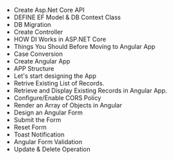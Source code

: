
-  Create Asp.Net Core API
-  DEFINE EF Model & DB Context Class
-  DB Migration
-  Create Controller
-  HOW DI Works in ASP.NET Core
-  Things You Should Before Moving to Angular App
- Case Conversion
-  Create Angular App
-  APP Structure
-  Let's start designing the App
-  Retrive Existing List of Records.
-  Retrieve and Display Existing Records in Angular App.
-  Configure/Enable CORS Policy
-  Render an Array of Objects in Angular
-  Design an Angular Form
- Submit the Form
-  Reset Form
-  Toast Notification
-  Angular Form Validation
-  Update & Delete Operation
